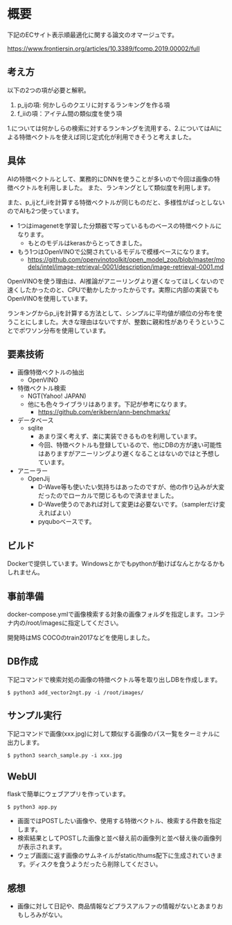 # 概要

下記のECサイト表示順最適化に関する論文のオマージュです。

https://www.frontiersin.org/articles/10.3389/fcomp.2019.00002/full

## 考え方

以下の2つの項が必要と解釈。

1. p_ijの項: 何かしらのクエリに対するランキングを作る項
2. f_iiの項：アイテム間の類似度を使う項

1.については何かしらの検索に対するランキングを流用する、2.についてはAIによる特徴ベクトルを使えば同じ定式化が利用できそうと考えました。

## 具体

AIの特徴ベクトルとして、業務的にDNNを使うことが多いので今回は画像の特徴ベクトルを利用しました。
また、ランキングとして類似度を利用します。

また、p_ijとf_iiを計算する特徴ベクトルが同じものだと、多様性がぱっとしないのでAIも2つ使っています。

* 1つはimagenetを学習した分類器で写っているものベースの特徴ベクトルになります。
  * もとのモデルはkerasからとってきました。
* もう1つはOpenVINOで公開されているモデルで模様ベースになります。
  * https://github.com/openvinotoolkit/open_model_zoo/blob/master/models/intel/image-retrieval-0001/description/image-retrieval-0001.md

OpenVINOを使う理由は、AI推論がアニーリングより遅くなってほしくないので速くしたかったのと、CPUで動かしたかったからです。実際に内部の実装でもOpenVINOを使用しています。

ランキングからp_ijを計算する方法として、シンプルに平均値が順位の分布を使うことにしました。大きな理由はないですが、整数に親和性がありそうということでポワソン分布を使用しています。

## 要素技術

* 画像特徴ベクトルの抽出
  * OpenVINO
* 特徴ベクトル検索
  * NGT(Yahoo! JAPAN)
  * 他にも色々ライブラリはあります。下記が参考になります。
    * https://github.com/erikbern/ann-benchmarks/
* データベース
  * sqlite
    * あまり深く考えず、楽に実装できるものを利用しています。
    * 今回、特徴ベクトルも登録しているので、他にDBの方が速い可能性はありますがアニーリングより遅くなることはないのではと予想しています。
* アニーラー
  * OpenJij
    * D-Wave等も使いたい気持ちはあったのですが、他の作り込みが大変だったのでローカルで閉じるもので済ませました。
    * D-Wave使うのであれば対して変更は必要ないです。（samplerだけ変えればよい）
    * pyquboベースです。

## ビルド

Dockerで提供しています。Windowsとかでもpythonが動けばなんとかなるかもしれません。


## 事前準備

docker-compose.ymlで画像検索する対象の画像フォルダを指定します。コンテナ内の/root/imagesに指定してください。

開発時はMS COCOのtrain2017などを使用しました。

## DB作成

下記コマンドで検索対処の画像の特徴ベクトル等を取り出しDBを作成します。
```
$ python3 add_vector2ngt.py -i /root/images/
```


## サンプル実行

下記コマンドで画像(xxx.jpg)に対して類似する画像のパス一覧をターミナルに出力します。

```
$ python3 search_sample.py -i xxx.jpg
```

## WebUI

flaskで簡単にウェブアプリを作っています。

```
$ python3 app.py
```

* 画面ではPOSTしたい画像や、使用する特徴ベクトル、検索する件数を指定します。
* 検索結果としてPOSTした画像と並べ替え前の画像列と並べ替え後の画像列が表示されます。
* ウェブ画面に返す画像のサムネイルがstatic/thums配下に生成されていきます。ディスクを食うようだったら削除してください。

## 感想

* 画像に対して日記や、商品情報などプラスアルファの情報がないとあまりおもしろみがない。
